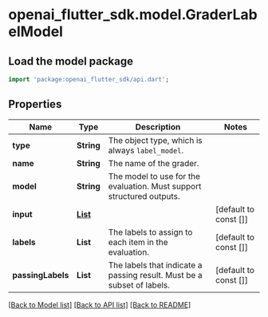 # openai_flutter_sdk.model.GraderLabelModel

## Load the model package
```dart
import 'package:openai_flutter_sdk/api.dart';
```

## Properties
Name | Type | Description | Notes
------------ | ------------- | ------------- | -------------
**type** | **String** | The object type, which is always `label_model`. | 
**name** | **String** | The name of the grader. | 
**model** | **String** | The model to use for the evaluation. Must support structured outputs. | 
**input** | [**List<EvalItem>**](EvalItem.md) |  | [default to const []]
**labels** | **List<String>** | The labels to assign to each item in the evaluation. | [default to const []]
**passingLabels** | **List<String>** | The labels that indicate a passing result. Must be a subset of labels. | [default to const []]

[[Back to Model list]](../README.md#documentation-for-models) [[Back to API list]](../README.md#documentation-for-api-endpoints) [[Back to README]](../README.md)


